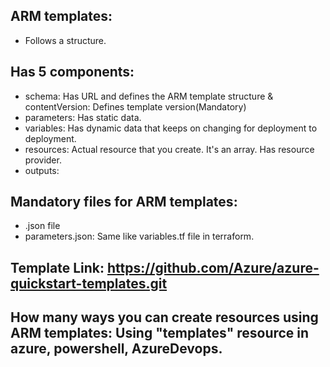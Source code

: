 ARM templates: 
---
* Follows a structure.
  
Has 5 components:
--
* schema: Has URL and defines the ARM template structure & contentVersion: Defines template version(Mandatory)
* parameters: Has static data.
* variables: Has dynamic data that keeps on changing for deployment to deployment.
* resources: Actual resource that you create. It's an array. Has resource provider.
* outputs:

Mandatory files for ARM templates:
--
* .json file
* parameters.json: Same like variables.tf file in terraform.


Template Link: https://github.com/Azure/azure-quickstart-templates.git
--

How many ways you can create resources using ARM templates: Using "templates" resource in azure, powershell, AzureDevops.
--
 
